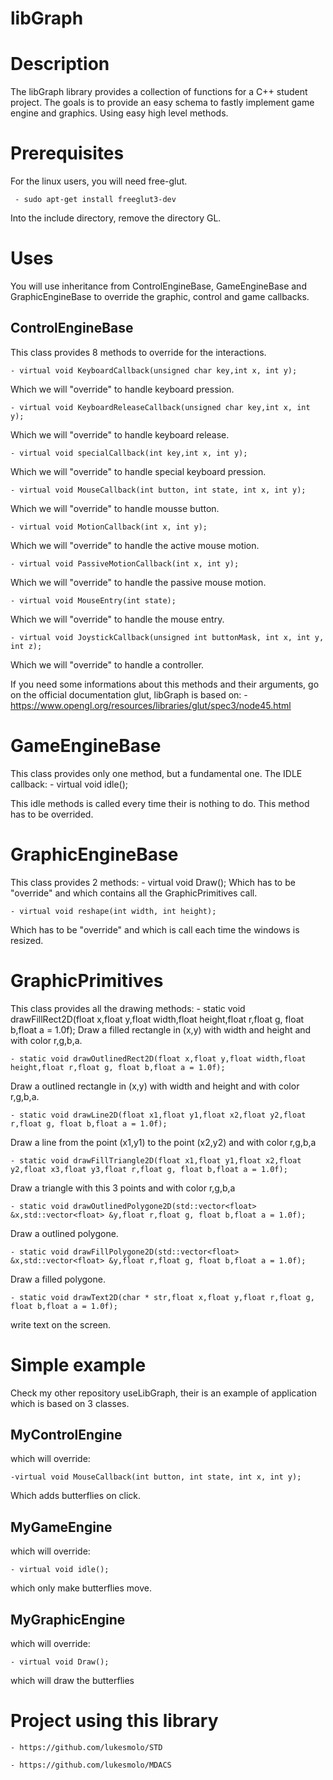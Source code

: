 # libGraph

# Description

The libGraph library provides a collection of functions for a C++ student project. The goals is to provide an easy schema to fastly implement game engine and graphics. Using easy high level methods. 


# Prerequisites

For the linux users, you will need free-glut.

	 - sudo apt-get install freeglut3-dev

Into the include directory, remove the directory GL.

# Uses

You will use inheritance from ControlEngineBase, GameEngineBase and GraphicEngineBase to override the graphic, control and game callbacks.

## ControlEngineBase
This class provides 8 methods to override for the interactions.

    - virtual void KeyboardCallback(unsigned char key,int x, int y);
Which we will "override" to handle keyboard pression.

    - virtual void KeyboardReleaseCallback(unsigned char key,int x, int y);
Which we will "override" to handle keyboard release.

    - virtual void specialCallback(int key,int x, int y);
Which we will "override" to handle special keyboard pression.

    - virtual void MouseCallback(int button, int state, int x, int y);
Which we will "override" to handle mousse button.

    - virtual void MotionCallback(int x, int y);
Which we will "override" to handle the active mouse motion.

    - virtual void PassiveMotionCallback(int x, int y);
Which we will "override" to handle the passive mouse motion.

    - virtual void MouseEntry(int state);
Which we will "override" to handle the mouse entry.

    - virtual void JoystickCallback(unsigned int buttonMask, int x, int y, int z);
Which we will "override" to handle a controller.

If you need some informations about this methods and their arguments, go on the official documentation glut, libGraph is based on:
	- https://www.opengl.org/resources/libraries/glut/spec3/node45.html


# GameEngineBase

This class provides only one method, but a fundamental one. The IDLE callback:
    - virtual void idle();

This idle methods is called every time their is nothing to do. This method has to be overrided.

# GraphicEngineBase
This class provides 2 methods:
	- virtual void Draw();
Which has to be "override" and which contains all the GraphicPrimitives call.

    - virtual void reshape(int width, int height);
Which has to be "override" and which is call each time the windows is resized.

# GraphicPrimitives
This class provides all the drawing methods:
	- static void drawFillRect2D(float x,float y,float width,float height,float r,float g, float b,float a = 1.0f);
Draw a filled rectangle in (x,y) with width and height and with color r,g,b,a.

	- static void drawOutlinedRect2D(float x,float y,float width,float height,float r,float g, float b,float a = 1.0f);
Draw a outlined rectangle in (x,y) with width and height and with color r,g,b,a.

	- static void drawLine2D(float x1,float y1,float x2,float y2,float r,float g, float b,float a = 1.0f);
Draw a line from the point (x1,y1) to the point (x2,y2) and with color r,g,b,a

	- static void drawFillTriangle2D(float x1,float y1,float x2,float y2,float x3,float y3,float r,float g, float b,float a = 1.0f);
Draw a triangle with this 3 points and with color r,g,b,a

	- static void drawOutlinedPolygone2D(std::vector<float> &x,std::vector<float> &y,float r,float g, float b,float a = 1.0f);
Draw a outlined polygone.

	- static void drawFillPolygone2D(std::vector<float> &x,std::vector<float> &y,float r,float g, float b,float a = 1.0f);
Draw a filled polygone.

	- static void drawText2D(char * str,float x,float y,float r,float g, float b,float a = 1.0f);
write text on the screen.

# Simple example

Check my other repository useLibGraph, their is an example of application which is based on 3 classes. 
## MyControlEngine
which will override:

	-virtual void MouseCallback(int button, int state, int x, int y);
Which adds butterflies on click.

## MyGameEngine
which will override:

	- virtual void idle();

which only make butterflies move.

## MyGraphicEngine
which will override:

	- virtual void Draw();
which will draw the butterflies

# Project using this library

	- https://github.com/lukesmolo/STD

	- https://github.com/lukesmolo/MDACS










